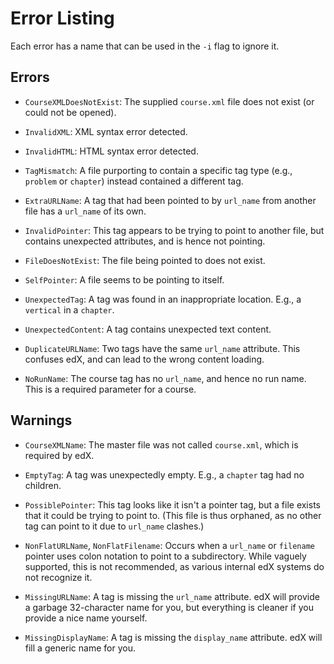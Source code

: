 # Error Listing

Each error has a name that can be used in the `-i` flag to ignore it.


## Errors

- `CourseXMLDoesNotExist`: The supplied `course.xml` file does not exist (or could not be opened).

- `InvalidXML`: XML syntax error detected.

- `InvalidHTML`: HTML syntax error detected.

- `TagMismatch`: A file purporting to contain a specific tag type (e.g., `problem` or `chapter`) instead contained a different tag.

- `ExtraURLName`: A tag that had been pointed to by `url_name` from another file has a `url_name` of its own.

- `InvalidPointer`: This tag appears to be trying to point to another file, but contains unexpected attributes, and is hence not pointing.

- `FileDoesNotExist`: The file being pointed to does not exist.

- `SelfPointer`: A file seems to be pointing to itself.

- `UnexpectedTag`: A tag was found in an inappropriate location. E.g., a `vertical` in a `chapter`.

- `UnexpectedContent`: A tag contains unexpected text content.

- `DuplicateURLName`: Two tags have the same `url_name` attribute. This confuses edX, and can lead to the wrong content loading.

- `NoRunName`: The course tag has no `url_name`, and hence no run name. This is a required parameter for a course.


## Warnings

- `CourseXMLName`: The master file was not called `course.xml`, which is required by edX.

- `EmptyTag`: A tag was unexpectedly empty. E.g., a `chapter` tag had no children.

- `PossiblePointer`: This tag looks like it isn't a pointer tag, but a file exists that it could be trying to point to. (This file is thus orphaned, as no other tag can point to it due to `url_name` clashes.)

- `NonFlatURLName`, `NonFlatFilename`: Occurs when a `url_name` or `filename` pointer uses colon notation to point to a subdirectory. While vaguely supported, this is not recommended, as various internal edX systems do not recognize it.

- `MissingURLName`: A tag is missing the `url_name` attribute. edX will provide a garbage 32-character name for you, but everything is cleaner if you provide a nice name yourself. 

- `MissingDisplayName`: A tag is missing the `display_name` attribute. edX will fill a generic name for you.

